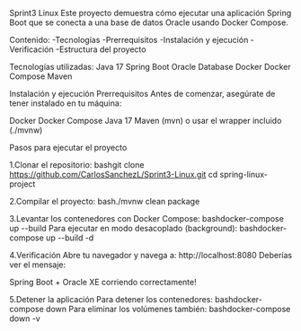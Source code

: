 Sprint3 Linux
Este proyecto demuestra cómo ejecutar una aplicación Spring Boot que se conecta a una base de datos Oracle usando Docker Compose.

 Contenido:
-Tecnologías
-Prerrequisitos
-Instalación y ejecución
-Verificación
-Estructura del proyecto

Tecnologías utilizadas:
Java 17
Spring Boot 
Oracle Database 
Docker
Docker Compose
Maven

 Instalación y ejecución
 Prerrequisitos
Antes de comenzar, asegúrate de tener instalado en tu máquina:

Docker
Docker Compose
Java 17
Maven (mvn) o usar el wrapper incluido (./mvnw)

Pasos para ejecutar el proyecto

1.Clonar el repositorio:
bashgit clone https://github.com/CarlosSanchezL/Sprint3-Linux.git
cd spring-linux-project

2.Compilar el proyecto:
bash./mvnw clean package

3.Levantar los contenedores con Docker Compose:
bashdocker-compose up --build
Para ejecutar en modo desacoplado (background):
bashdocker-compose up --build -d


4.Verificación
Abre tu navegador y navega a:
http://localhost:8080
Deberías ver el mensaje:

Spring Boot + Oracle XE corriendo correctamente!


5.Detener la aplicación
Para detener los contenedores:
bashdocker-compose down
Para eliminar los volúmenes también:
bashdocker-compose down -v
